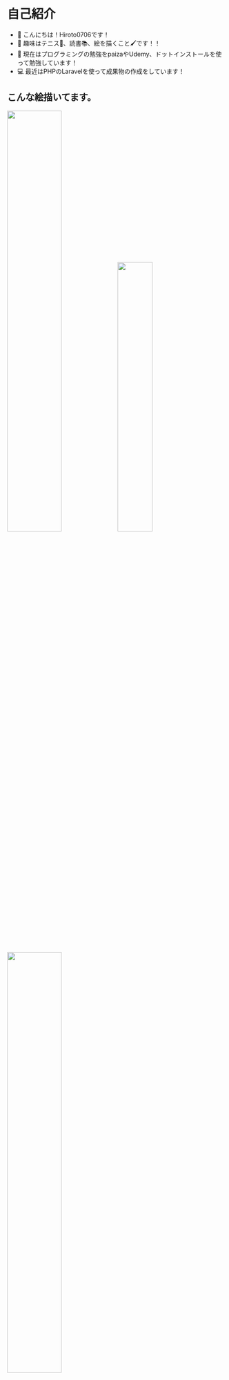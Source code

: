 # 自己紹介
- 👋 こんにちは！Hiroto0706です！　　　
- 👀 趣味はテニス🎾、読書📚、絵を描くこと🖌です！！　　　
- 🌱 現在はプログラミングの勉強をpaizaやUdemy、ドットインストールを使って勉強しています！　　　
- 💻  最近はPHPのLaravelを使って成果物の作成をしています！


## こんな絵描いてます。
<img src="https://user-images.githubusercontent.com/87826418/155842735-cf049b41-89d0-42a2-87bf-782a192de7cc.jpeg" width="50%">
<img src="https://user-images.githubusercontent.com/87826418/155846402-052c68b8-0ba6-4f52-9861-956e9cdd1417.png" width="40%">
<img src="https://user-images.githubusercontent.com/87826418/155846456-e0551964-eee4-48b0-8878-3bc75a3a0a28.jpeg" width="50%">




# 私について
TwitterとQiitaにて不定期ですが、つぶやきと記事の投稿をしています〜！<br>
Twitterのアカウント→@hiroto_kadota<br>
QiitaのURL→https://qiita.com/Hiroto0706
